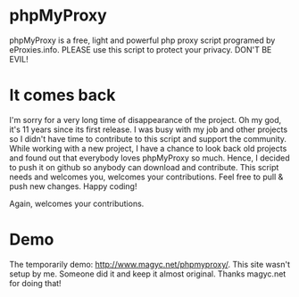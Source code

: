 # phpMyProxy
phpMyProxy is a free, light and powerful php proxy script programed by eProxies.info. PLEASE use this script to protect your privacy. DON'T BE EVIL!

# It comes back
I'm sorry for a very long time of disappearance of the project. Oh my god, it's 11 years since its first release. I was busy with my job and other projects so I didn't have time to contribute to this script and support the community. While working with a new project, I have a chance to look back old projects and found out that everybody loves phpMyProxy so much. Hence, I decided to push it on github so anybody can download and contribute. This script needs and welcomes you, welcomes your contributions. Feel free to pull & push new changes. Happy coding!

Again, welcomes your contributions.

# Demo
The temporarily demo: http://www.magyc.net/phpmyproxy/. This site wasn't setup by me. Someone did it and keep it almost original. Thanks magyc.net for doing that!

